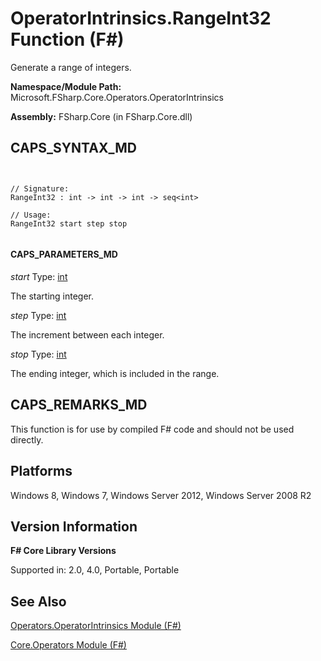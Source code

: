 # OperatorIntrinsics.RangeInt32 Function (F#)

Generate a range of integers.

**Namespace/Module Path:** Microsoft.FSharp.Core.Operators.OperatorIntrinsics

**Assembly:** FSharp.Core (in FSharp.Core.dll)


## CAPS_SYNTAX_MD



```


// Signature:
RangeInt32 : int -> int -> int -> seq<int>

// Usage:
RangeInt32 start step stop


```



#### CAPS_PARAMETERS_MD
*start*
Type: [int](http://msdn.microsoft.com/en-us/library/025d5455-3622-4ea5-9573-3ecbd4ee1375)


The starting integer.


*step*
Type: [int](http://msdn.microsoft.com/en-us/library/025d5455-3622-4ea5-9573-3ecbd4ee1375)


The increment between each integer.


*stop*
Type: [int](http://msdn.microsoft.com/en-us/library/025d5455-3622-4ea5-9573-3ecbd4ee1375)


The ending integer, which is included in the range.




## CAPS_REMARKS_MD
This function is for use by compiled F# code and should not be used directly.


## Platforms
Windows 8, Windows 7, Windows Server 2012, Windows Server 2008 R2


## Version Information
**F# Core Library Versions**

Supported in: 2.0, 4.0, Portable, Portable




## See Also
[Operators.OperatorIntrinsics Module &#40;F&#35;&#41;](Operators.OperatorIntrinsics+Module+%28F%23%29.md)

[Core.Operators Module &#40;F&#35;&#41;](Core.Operators+Module+%28F%23%29.md)

